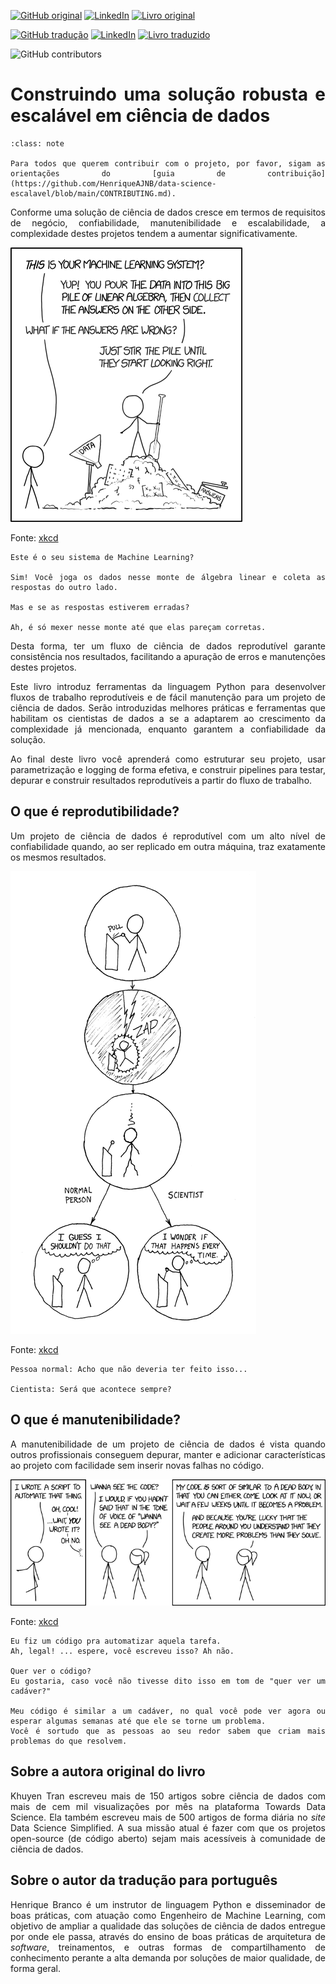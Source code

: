 [![GitHub original](https://img.shields.io/badge/GitHub-original_en-blue?logo=GitHub)](https://github.com/khuyentran1401/reproducible-data-science)
[![LinkedIn](https://img.shields.io/badge/LinkedIn-Khuyen_Tran-blue?style=plastic&logo=LinkedIn)](https://www.linkedin.com/in/khuyen-tran-1401/)
[![Livro original](https://img.shields.io/badge/Link-Livro_original-red?style=plastic)](https://khuyentran1401.github.io/reproducible-data-science)

[![GitHub tradução](https://img.shields.io/badge/GitHub-tradução_pt_br-blue?logo=GitHub)](https://github.com/HenriqueAJNB/data-science-escalavel)
[![LinkedIn](https://img.shields.io/badge/LinkedIn-Henrique_Branco-blue?style=plastic&logo=LinkedIn)](https://www.linkedin.com/in/henriqueajnb/)
[![Livro traduzido](https://img.shields.io/badge/Link-Livro_traduzido-red?style=plastic)](https://henriqueajnb.github.io/data-science-escalavel/)

![GitHub contributors](https://img.shields.io/github/contributors/HenriqueAJNB/data-science-escalavel?label=Contributors&logo=GitHub&style=plastic)

<div style="text-align: justify">

# Construindo uma solução robusta e escalável em ciência de dados

```{admonition} Nota
:class: note

Para todos que querem contribuir com o projeto, por favor, sigam as orientações do [guia de contribuição](https://github.com/HenriqueAJNB/data-science-escalavel/blob/main/CONTRIBUTING.md).
```

Conforme uma solução de ciência de dados cresce em termos de requisitos de negócio, confiabilidade, manutenibilidade e escalabilidade, a complexidade destes projetos tendem a aumentar significativamente.


![machine_learning](images/00-machine_learning.png)

Fonte: [xkcd](https://xkcd.com/1838/)
```
Este é o seu sistema de Machine Learning?

Sim! Você joga os dados nesse monte de álgebra linear e coleta as respostas do outro lado.

Mas e se as respostas estiverem erradas? 

Ah, é só mexer nesse monte até que elas pareçam corretas.
```

Desta forma, ter um fluxo de ciência de dados reprodutível garante consistência nos resultados, facilitando a apuração de erros e manutenções destes projetos. 

Este livro introduz ferramentas da linguagem Python para desenvolver fluxos de trabalho reprodutíveis e de fácil manutenção para um projeto de ciência de dados. Serão introduzidas melhores práticas e ferramentas que habilitam os cientistas de dados a se a adaptarem ao crescimento da complexidade já mencionada, enquanto garantem a confiabilidade da solução.

Ao final deste livro você aprenderá como estruturar seu projeto, usar parametrização e logging de forma efetiva, e construir pipelines para testar, depurar e construir resultados reprodutíveis a partir do fluxo de trabalho.

## O que é reprodutibilidade?

Um projeto de ciência de dados é reprodutível com um alto nível de confiabilidade quando, ao ser replicado em outra máquina, traz exatamente os mesmos resultados.

![the_difference](images/00-the_difference.png)

Fonte: [xkcd](https://xkcd.com/242/)

```
Pessoa normal: Acho que não deveria ter feito isso...

Cientista: Será que acontece sempre?
```

## O que é manutenibilidade?

A manutenibilidade de um projeto de ciência de dados é vista quando outros profissionais conseguem depurar, manter e adicionar características ao projeto com facilidade sem inserir novas falhas no código.

![wanna_see_the_code](images/00-wanna_see_the_code.png)

Fonte: [xkcd](https://xkcd.com/2138/)

```
Eu fiz um código pra automatizar aquela tarefa.
Ah, legal! ... espere, você escreveu isso? Ah não.

Quer ver o código?
Eu gostaria, caso você não tivesse dito isso em tom de "quer ver um cadáver?"

Meu código é similar a um cadáver, no qual você pode ver agora ou esperar algumas semanas até que ele se torne um problema.
Você é sortudo que as pessoas ao seu redor sabem que criam mais problemas do que resolvem.
```

## Sobre a autora original do livro
Khuyen Tran escreveu mais de 150 artigos sobre ciência de dados com mais de cem mil visualizações por mês na plataforma Towards Data Science. Ela também escreveu mais de 500 artigos de forma diária no <i>site</i> Data Science Simplified. A sua missão atual é fazer com que os projetos open-source (de código aberto) sejam mais acessíveis à comunidade de ciência de dados.

## Sobre o autor da tradução para português
Henrique Branco é um instrutor de linguagem Python e disseminador de boas práticas, com atuação como Engenheiro de Machine Learning, com objetivo de ampliar a qualidade das soluções de ciência de dados entregue por onde ele passa, através do ensino de boas práticas de arquitetura de <i>software</i>, treinamentos, e outras formas de compartilhamento de conhecimento perante a alta demanda por soluções de maior qualidade, de forma geral.
</div>
